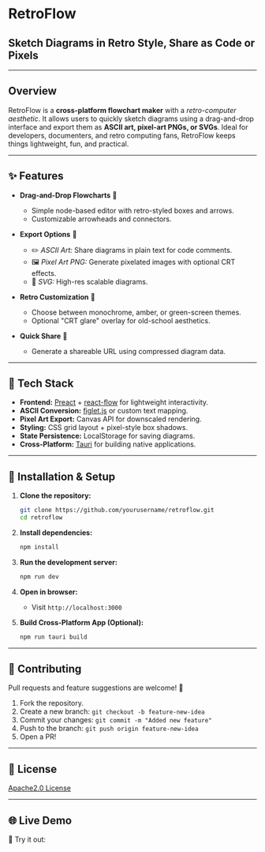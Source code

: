 # RetroFlow 

## Sketch Diagrams in Retro Style, Share as Code or Pixels

---

## Overview
RetroFlow is a **cross-platform flowchart maker** with a *retro-computer aesthetic*. It allows users to quickly sketch diagrams using a drag-and-drop interface and export them as **ASCII art, pixel-art PNGs, or SVGs**. Ideal for developers, documenters, and retro computing fans, RetroFlow keeps things lightweight, fun, and practical.

---

## ✨ Features

- **Drag-and-Drop Flowcharts** 📌  
  - Simple node-based editor with retro-styled boxes and arrows.  
  - Customizable arrowheads and connectors.

- **Export Options** 🔄  
  - ✏️ *ASCII Art:* Share diagrams in plain text for code comments.
  - 🖼️ *Pixel Art PNG:* Generate pixelated images with optional CRT effects.
  - 📄 *SVG:* High-res scalable diagrams.

- **Retro Customization** 🎨  
  - Choose between monochrome, amber, or green-screen themes.
  - Optional "CRT glare" overlay for old-school aesthetics.

- **Quick Share** 🔗  
  - Generate a shareable URL using compressed diagram data.
  
---

## 🚀 Tech Stack

- **Frontend:** [Preact](https://preactjs.com/) + [react-flow](https://reactflow.dev/) for lightweight interactivity.
- **ASCII Conversion:** [figlet.js](https://github.com/patorjk/figlet.js/) or custom text mapping.
- **Pixel Art Export:** Canvas API for downscaled rendering.
- **Styling:** CSS grid layout + pixel-style box shadows.
- **State Persistence:** LocalStorage for saving diagrams.
- **Cross-Platform:** [Tauri](https://tauri.app/) for building native applications.

---

## 📌 Installation & Setup

1. **Clone the repository:**  
   ```sh
   git clone https://github.com/yourusername/retroflow.git
   cd retroflow
   ```

2. **Install dependencies:**  
   ```sh
   npm install
   ```

3. **Run the development server:**  
   ```sh
   npm run dev
   ```

4. **Open in browser:**  
   - Visit `http://localhost:3000`

5. **Build Cross-Platform App (Optional):**
   ```sh
   npm run tauri build
   ```

---

## 🤝 Contributing
Pull requests and feature suggestions are welcome! 🚀 

1. Fork the repository.
2. Create a new branch: `git checkout -b feature-new-idea`
3. Commit your changes: `git commit -m "Added new feature"`
4. Push to the branch: `git push origin feature-new-idea`
5. Open a PR!

---

## 📜 License
[Apache2.0 License](LICENSE)

---

## 🌐 Live Demo
🚀 Try it out: 
